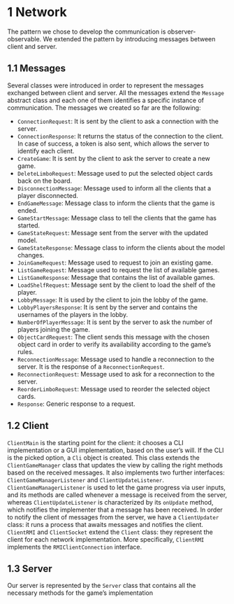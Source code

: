 # 1 Network

The pattern we chose to develop the communication is observer-observable. We extended the pattern by introducing
messages between client and server.

## 1.1 Messages

Several classes were introduced in order to represent the messages exchanged between client and server. All the messages
extend the `Message` abstract class and each one of them identifies a specific instance of communication. The messages
we created so far are the following:

* `ConnectionRequest`: It is sent by the client to ask a connection with the server.
* `ConnectionResponse`: It returns the status of the connection to the client. In case of success, a token is also sent,
  which allows the server to identify each client.
* `CreateGame`: It is sent by the client to ask the server to create a new game.
* `DeleteLimboRequest`: Message used to put the selected object cards back on the board.
* `DisconnectionMessage`: Message used to inform all the clients that a player disconnected.
* `EndGameMessage`: Message class to inform the clients that the game is ended.
* `GameStartMessage`: Message class to tell the clients that the game has started.
* `GameStateRequest`: Message sent from the server with the updated model.
* `GameStateResponse`: Message class to inform the clients about the model changes.
* `JoinGameRequest`: Message used to request to join an existing game.
* `ListGameRequest`: Message used to request the list of available games.
* `ListGameResponse`: Message that contains the list of available games.
* `LoadShelfRequest`: Message sent by the client to load the shelf of the player.
* `LobbyMessage`: It is used by the client to join the lobby of the game.
* `LobbyPlayersResponse`: It is sent by the server and contains the usernames of the players in the lobby.
* `NumberOfPlayerMessage`: It is sent by the server to ask the number of players joining the game.
* `ObjectCardRequest`: The client sends this message with the chosen object card in order to verify its availability
  according to the game’s rules.
* `ReconnectionMessage`: Message used to handle a reconnection to the server. It is the response of
  a `ReconnectionRequest`.
* `ReconnectionRequest`: Message used to ask for a reconnection to the server.
* `ReorderLimboRequest`: Message used to reorder the selected object cards.
* `Response`: Generic response to a request.

## 1.2 Client

`ClientMain` is the starting point for the client: it chooses a CLI implementation or a GUI implementation, based on the
user’s will. If the CLI is the picked option, a `Cli` object is created. This class extends the `ClientGameManager`
class that updates the view by calling the right methods based on the received messages. It also implements two further
interfaces: `ClientGameManagerListener` and `ClientUpdateListener`. `ClientGameManagerListener` is used to let the game
progress via user inputs, and its methods are called whenever a message is received from the server,
whereas `ClientUpdateListener` is characterized by its `onUpdate` method, which notifies the implementer that a message
has been received. In order to notify the client of messages from the server, we have a `ClientUpdater` class: it runs a
process that awaits messages and notifies the client. `ClientRMI` and `ClientSocket` extend the `Client` class: they
represent the client for each network implementation. More specifically, `ClientRMI` implements
the `RMIClientConnection` interface.

## 1.3 Server

Our server is represented by the `Server` class that contains all the necessary methods for the game’s implementation